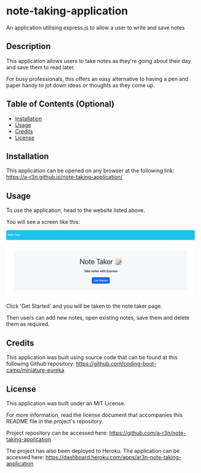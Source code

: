 # note-taking-application
An application utilising express.js to allow a user to write and save notes

## Description

This application allows users to take notes as they're going about their day and save them to read later. 

For busy professionals, this offers an easy alternative to having a pen and paper handy to jot down ideas or thoughts as they come up. 

## Table of Contents (Optional)

- [Installation](#installation)
- [Usage](#usage)
- [Credits](#credits)
- [License](#license)

## Installation

This application can be opened on any browser at the following link: https://a-r3n.github.io/note-taking-application/


## Usage

To use the application, head to the website listed above.

You will see a screen like this:

![alt text](develop/public/assets/Screenshot-Note-Taker.png)

Click 'Get Started' and you will be taken to the note taker page. 

Then users can add new notes, open existing notes, save them and delete them as required. 

## Credits

This application was built using source code that can be found at this following Github repository: https://github.com/coding-boot-camp/miniature-eureka

## License

This application was built under an MIT License.

For more information, read the license document that accompanies this README file in the project's repository. 

Project repository can be accessed here: https://github.com/a-r3n/note-taking-application 

The project has also been deployed to Heroku. The application can be accessed here: https://dashboard.heroku.com/apps/ar3n-note-taking-application